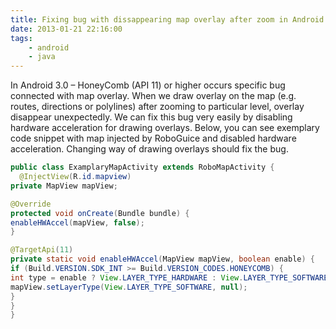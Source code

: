 ```yaml
---
title: Fixing bug with dissappearing map overlay after zoom in Android
date: 2013-01-21 22:16:00
tags: 
    - android
    - java
---
```


In Android 3.0 – HoneyComb (API 11) or higher occurs specific bug connected with map overlay. When we draw overlay on the map (e.g. routes, directions or polylines) after zooming to particular level, overlay disappear unexpectedly. We can fix this bug very easily by disabling hardware acceleration for drawing overlays. Below, you can see exemplary code snippet with map injected by RoboGuice and disabled hardware acceleration. Changing way of drawing overlays should fix the bug.

```java
public class ExamplaryMapActivity extends RoboMapActivity {
  @InjectView(R.id.mapview)
private MapView mapView;

@Override
protected void onCreate(Bundle bundle) {
enableHWAccel(mapView, false);
}

@TargetApi(11)
private static void enableHWAccel(MapView mapView, boolean enable) {
if (Build.VERSION.SDK_INT >= Build.VERSION_CODES.HONEYCOMB) {
int type = enable ? View.LAYER_TYPE_HARDWARE : View.LAYER_TYPE_SOFTWARE;
mapView.setLayerType(View.LAYER_TYPE_SOFTWARE, null);
}
}
}
```
